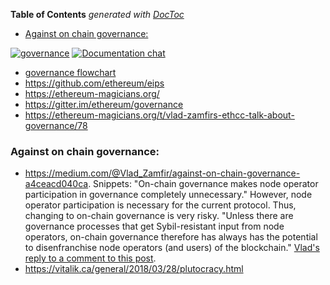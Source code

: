 <!-- START doctoc generated TOC please keep comment here to allow auto update -->
<!-- DON'T EDIT THIS SECTION, INSTEAD RE-RUN doctoc TO UPDATE -->
**Table of Contents**  *generated with [DocToc](https://github.com/thlorenz/doctoc)*

- [Against on chain governance:](#against-on-chain-governance)

<!-- END doctoc generated TOC please keep comment here to allow auto update -->

[![governance](https://badges.gitter.im/governance.svg)](https://gitter.im/ethereum/governance)
[![Documentation chat](https://badges.gitter.im/Join%20Chat.svg)](https://gitter.im/ethereum/documentation)

* [governance flowchart](https://twitter.com/danfinlay/status/991521043939504129)
* https://github.com/ethereum/eips
* https://ethereum-magicians.org/
* https://gitter.im/ethereum/governance
* https://ethereum-magicians.org/t/vlad-zamfirs-ethcc-talk-about-governance/78

### Against on chain governance:
* https://medium.com/@Vlad_Zamfir/against-on-chain-governance-a4ceacd040ca. Snippets: "On-chain governance makes node operator participation in governance completely unnecessary." However, node operator participation is necessary for the current protocol. Thus, changing to on-chain governance is very risky. "Unless there are governance processes that get Sybil-resistant input from node operators, on-chain governance therefore has always has the potential to disenfranchise node operators (and users) of the blockchain." [Vlad's reply to a comment to this post](https://medium.com/@Vlad_Zamfir/its-only-just-a-design-problem-da3806ff5114).
* https://vitalik.ca/general/2018/03/28/plutocracy.html